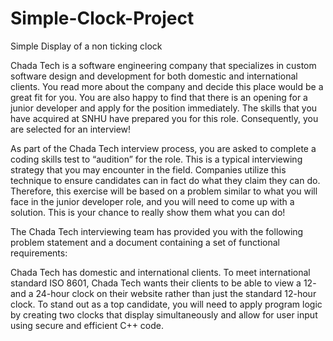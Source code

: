 # Simple-Clock-Project
Simple Display of a non ticking clock

  Chada Tech is a software engineering company that specializes in custom software design and development for both domestic
and international clients. You read more about the company and decide this place would be a great fit for you. You are also happy to find that there is an opening for a junior developer and apply for the position immediately. The skills that you have acquired at SNHU have prepared you for this role. Consequently, you are selected for an interview!

As part of the Chada Tech interview process, you are asked to complete a coding skills test to “audition” for the role. This is a typical interviewing strategy that you may encounter in the field. Companies utilize this technique to ensure candidates can in fact do what they claim they can do. Therefore, this exercise will be based on a problem similar to what you will face in the junior developer role, and you will need to come up with a solution. This is your chance to really show them what you can do!

The Chada Tech interviewing team has provided you with the following problem statement and a document containing a set of functional requirements:

Chada Tech has domestic and international clients. To meet international standard ISO 8601, Chada Tech wants their clients to be able to view a 12- and a 24-hour clock on their website rather than just the standard 12-hour clock.
To stand out as a top candidate, you will need to apply program logic by creating two clocks that display simultaneously and allow for user input using secure and efficient C++ code.
